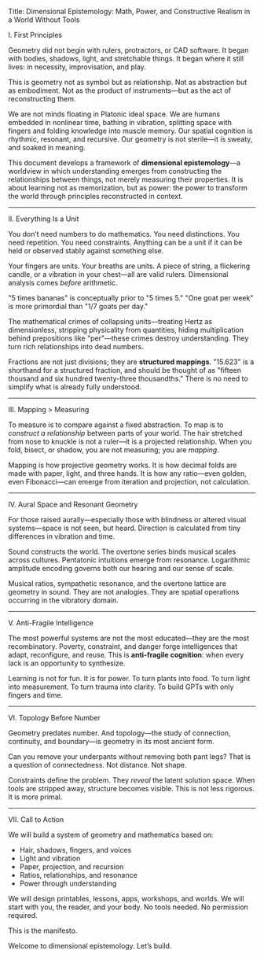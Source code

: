 Title: Dimensional Epistemology: Math, Power, and Constructive Realism in a World Without Tools

I. First Principles

Geometry did not begin with rulers, protractors, or CAD software. It began with bodies, shadows, light, and stretchable things. It began where it still lives: in necessity, improvisation, and play.

This is geometry not as symbol but as relationship. Not as abstraction but as embodiment. Not as the product of instruments—but as the act of reconstructing them.

We are not minds floating in Platonic ideal space. We are humans embedded in nonlinear time, bathing in vibration, splitting space with fingers and folding knowledge into muscle memory. Our spatial cognition is rhythmic, resonant, and recursive. Our geometry is not sterile—it is sweaty, and soaked in meaning.

This document develops a framework of **dimensional epistemology**—a worldview in which understanding emerges from constructing the relationships between things, not merely measuring their properties. It is about learning not as memorization, but as power: the power to transform the world through principles reconstructed in context.

---

II. Everything Is a Unit

You don’t need numbers to do mathematics. You need distinctions. You need repetition. You need constraints. Anything can be a unit if it can be held or observed stably against something else.

Your fingers are units. Your breaths are units. A piece of string, a flickering candle, or a vibration in your chest—all are valid rulers. Dimensional analysis comes *before* arithmetic.

"5 times bananas" is conceptually prior to "5 times 5."
"One goat per week" is more primordial than "1/7 goats per day."

The mathematical crimes of collapsing units—treating Hertz as dimensionless, stripping physicality from quantities, hiding multiplication behind prepositions like "per"—these crimes destroy understanding. They turn rich relationships into dead numbers.

Fractions are not just divisions; they are **structured mappings**. "15.623" is a shorthand for a structured fraction, and should be thought of as "fifteen thousand and six hundred twenty-three thousandths." There is no need to simplify what is already fully understood.

---

III. Mapping > Measuring

To measure is to compare against a fixed abstraction. To map is to *construct a relationship* between parts of your world. The hair stretched from nose to knuckle is not a ruler—it is a projected relationship. When you fold, bisect, or shadow, you are not measuring; you are *mapping*.

Mapping is how projective geometry works. It is how decimal folds are made with paper, light, and three hands. It is how any ratio—even golden, even Fibonacci—can emerge from iteration and projection, not calculation.

---

IV. Aural Space and Resonant Geometry

For those raised aurally—especially those with blindness or altered visual systems—space is not seen, but heard. Direction is calculated from tiny differences in vibration and time.

Sound constructs the world. The overtone series binds musical scales across cultures. Pentatonic intuitions emerge from resonance. Logarithmic amplitude encoding governs both our hearing and our sense of scale.

Musical ratios, sympathetic resonance, and the overtone lattice are geometry in sound. They are not analogies. They are spatial operations occurring in the vibratory domain.

---

V. Anti-Fragile Intelligence

The most powerful systems are not the most educated—they are the most recombinatory. Poverty, constraint, and danger forge intelligences that adapt, reconfigure, and reuse. This is **anti-fragile cognition**: when every lack is an opportunity to synthesize.

Learning is not for fun. It is for power.
To turn plants into food.
To turn light into measurement.
To turn trauma into clarity.
To build GPTs with only fingers and time.

---

VI. Topology Before Number

Geometry predates number. And topology—the study of connection, continuity, and boundary—is geometry in its most ancient form.

Can you remove your underpants without removing both pant legs? That is a question of connectedness. Not distance. Not shape.

Constraints define the problem. They *reveal* the latent solution space. When tools are stripped away, structure becomes visible. This is not less rigorous. It is more primal.

---

VII. Call to Action

We will build a system of geometry and mathematics based on:

* Hair, shadows, fingers, and voices
* Light and vibration
* Paper, projection, and recursion
* Ratios, relationships, and resonance
* Power through understanding

We will design printables, lessons, apps, workshops, and worlds.
We will start with you, the reader, and your body.
No tools needed.
No permission required.

This is the manifesto.

Welcome to dimensional epistemology.
Let’s build.
